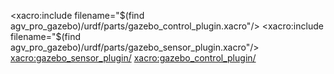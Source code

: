 <?xml version="1.0"?>
<robot xmlns:xacro="http://www.ros.org/wiki/xacro" name="agv_pro">
  <!-- Namespace 设定 -->
  <xacro:arg name="namespace" default=""/>
  <xacro:property name="namespace" value="$(arg namespace)"/>

  <!-- 基座 链接与关节 -->
  <link name="${namespace}base_footprint"/>

  <joint name="${namespace}base_joint" type="fixed">
    <parent link="${namespace}base_footprint"/>
    <child  link="${namespace}base_link"/>
    <origin xyz="0 0 0.020" rpy="0 0 0"/>
  </joint>

  <link name="${namespace}base_link">
    <inertial>
      <origin xyz="-0.0076254 -0.00023134 0.06693" rpy="0 0 0"/>
      <mass    value="19.236"/>
      <inertia
        ixx="0.14436" ixy="0.0012037" ixz="0.0019458"
        iyy="0.24191" iyz="0.0044629" izz="0.33755"/>
    </inertial>
    <visual>
      <origin xyz="0 0 0" rpy="0 0 0"/>
      <geometry>
        <mesh filename="package://agv_pro_description/meshes/base_link.stl"/>
      </geometry>
      <material name="base_material">
        <color rgba="1 1 1 1"/>
      </material>
    </visual>
    <collision>
      <origin xyz="0 0 0" rpy="0 0 0"/>
      <geometry>
        <mesh filename="package://agv_pro_description/meshes/base_link.stl"/>
      </geometry>
    </collision>
  </link>

  <!-- 右后轮 -->
  <link name="${namespace}right_rear_wheel_link">
    <inertial>
      <origin xyz="0 0 0" rpy="0 0 0"/>
      <mass    value="0.21659"/>
      <inertia
        ixx="0.00051181" ixy="2.1577e-08" ixz="2.538e-07"
        iyy="0.00097519" iyz="-2.3635e-07" izz="0.00051178"/>
    </inertial>
    <visual>
      <origin  xyz="0 0 0" rpy="0 0 0"/>
      <geometry>
        <mesh filename="package://agv_pro_description/meshes/wheel_rb_link.stl"/>
      </geometry>
      <material name="wheel_rb_material">
        <color rgba="1 1 1 1"/>
      </material>
    </visual>
    <collision>
      <origin  xyz="0 0 0" rpy="0 0 0"/>
      <geometry>
        <mesh filename="package://agv_pro_description/meshes/wheel_rb_link.stl"/>
      </geometry>
    </collision>
  </link>
  <joint name="${namespace}right_rear_wheel_joint" type="continuous">
    <parent link="${namespace}base_link"/>
    <child  link="${namespace}right_rear_wheel_link"/>
    <origin xyz="-0.171806101587598 -0.179900399999999 0.0518836514526621" rpy="0 0 0"/>
    <axis   xyz="0 1 0"/>
  </joint>

  <!-- 右前轮 -->
  <link name="${namespace}right_front_wheel_link">
    <inertial>
      <origin xyz="0.000066563 -0.019725 0.000083836" rpy="0 0 0"/>
      <mass    value="0.21659122149244"/>
      <inertia
        ixx="0.00051181" ixy="2.1577e-08" ixz="2.538e-07"
        iyy="0.00097519" iyz="-2.3635e-07" izz="0.00051178"/>
    </inertial>
    <visual>
      <origin  xyz="0 0 0" rpy="0 0 0"/>
      <geometry>
        <mesh filename="package://agv_pro_description/meshes/wheel_rf_link.stl"/>
      </geometry>
      <material name="wheel_rf_material">
        <color rgba="1 1 1 1"/>
      </material>
    </visual>
    <collision>
      <origin  xyz="0 0 0" rpy="0 0 0"/>
      <geometry>
        <mesh filename="package://agv_pro_description/meshes/wheel_rf_link.stl"/>
      </geometry>
    </collision>
  </link>
  <joint name="${namespace}right_front_wheel_joint" type="continuous">
    <parent link="${namespace}base_link"/>
    <child  link="${namespace}right_front_wheel_link"/>
    <origin xyz="-0.17181 0.1799 0.051884" rpy="0 0 0"/>
    <axis   xyz="0 1 0"/>
  </joint>

  <!-- 左前轮 -->
  <link name="${namespace}left_front_wheel_link">
    <inertial>
      <origin xyz="0.0000014671 -0.019803 0.0000043218" rpy="0 0 0"/>
      <mass    value="0.3015"/>
      <inertia
        ixx="0.00052475" ixy="-2.2533e-07" ixz="-4.1904e-07"
        iyy="0.00099948" iyz="7.5332e-08" izz="0.00052362"/>
    </inertial>
    <visual>
      <origin  xyz="0 0 0" rpy="0 0 0"/>
      <geometry>
        <mesh filename="package://agv_pro_description/meshes/wheel_lf_link.stl"/>
      </geometry>
      <material name="wheel_lf_material">
        <color rgba="1 1 1 1"/>
      </material>
    </visual>
    <collision>
      <origin  xyz="0 0 0" rpy="0 0 0"/>
      <geometry>
        <mesh filename="package://agv_pro_description/meshes/wheel_lf_link.stl"/>
      </geometry>
    </collision>
  </link>
  <joint name="${namespace}left_front_wheel_joint" type="continuous">
    <parent link="${namespace}base_link"/>
    <child  link="${namespace}left_front_wheel_link"/>
    <origin xyz="0.17128 0.1799 0.052" rpy="0 0 0"/>
    <axis   xyz="0 1 0"/>
  </joint>

  <!-- 左后轮 -->
  <link name="${namespace}left_rear_wheel_link">
    <inertial>
      <origin xyz="-0.0000024454 0.019725 -0.0000043121" rpy="0 0 0"/>
      <mass    value="0.29613"/>
      <inertia
        ixx="0.00051227" ixy="-2.0628e-07" ixz="-4.9074e-07"
        iyy="0.0009752" iyz="1.173e-07" izz="0.00051131"/>
    </inertial>
    <visual>
      <origin  xyz="0 0 0" rpy="0 0 0"/>
      <geometry>
        <mesh filename="package://agv_pro_description/meshes/wheel_lb_link.stl"/>
      </geometry>
      <material name="wheel_lb_material">
        <color rgba="1 1 1 1"/>
      </material>
    </visual>
    <collision>
      <origin  xyz="0 0 0" rpy="0 0 0"/>
      <geometry>
        <mesh filename="package://agv_pro_description/meshes/wheel_lb_link.stl"/>
      </geometry>
    </collision>
  </link>
  <joint name="${namespace}left_rear_wheel_joint" type="continuous">
    <parent link="${namespace}base_link"/>
    <child  link="${namespace}left_rear_wheel_link"/>
    <origin xyz="0.17128 -0.1799 0.052" rpy="0 0 0"/>
    <axis   xyz="0 1 0"/>
  </joint>

  <!-- 激光雷达及摄像头 -->
  <link name="${namespace}laser_link">
    <inertial>
      <origin xyz="-0.0035142 -0.000028248 0.0010013" rpy="0 0 0"/>
      <mass    value="0.049095"/>
      <inertia
        ixx="0.000020572" ixy="8.5013e-08" ixz="2.0871e-07"
        iyy="0.000020483" iyz="-4.2154e-09" izz="0.000034612"/>
    </inertial>
    <visual>
      <origin  xyz="0 0 0" rpy="0 0 0"/>
      <geometry>
        <mesh filename="package://agv_pro_description/meshes/laser_link.stl"/>
      </geometry>
      <material name="laser_material">
        <color rgba="1 1 1 1"/>
      </material>
    </visual>
    <collision>
      <origin  xyz="0 0 0" rpy="0 0 0"/>
      <geometry>
        <mesh filename="package://agv_pro_description/meshes/laser_link.stl"/>
      </geometry>
    </collision>
  </link>
  <joint name="${namespace}lidar_joint" type="fixed">
    <parent link="${namespace}base_link"/>
    <child  link="${namespace}laser_link"/>
    <origin xyz="0.17891 0 0.20928" rpy="0 0 0"/>
  </joint>

  <link name="${namespace}camera_link"/>
  <joint name="${namespace}camera_joint" type="fixed">
    <parent link="${namespace}base_link"/>
    <child  link="${namespace}camera_link"/>
    <origin xyz="0.23191 0 0.14928" rpy="0 0 0"/>
  </joint>

  <!-- 激光雷达安装架，加高 0.10m -->
  <link  name="laser_mount"/>
  <joint name="laser_mount_joint" type="fixed">
    <parent link="laser_link"/>
    <child  link="laser_mount"/>
    <origin xyz="0 0 0.10" rpy="0 0 0"/>
  </joint>

  <!-- Gazebo 插件 -->
  <xacro:include filename="$(find agv_pro_gazebo)/urdf/parts/gazebo_control_plugin.xacro"/>
  <xacro:include filename="$(find agv_pro_gazebo)/urdf/parts/gazebo_sensor_plugin.xacro"/>
  <xacro:gazebo_sensor_plugin/>
  <xacro:gazebo_control_plugin/>
</robot>
